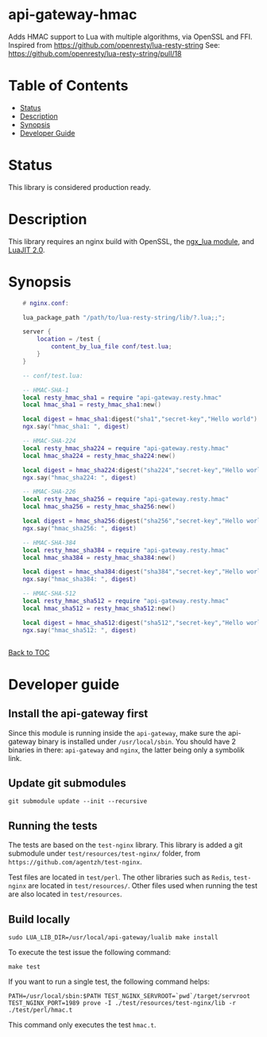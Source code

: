 api-gateway-hmac
================

Adds HMAC support to Lua with multiple algorithms, via OpenSSL and FFI.
Inspired from https://github.com/openresty/lua-resty-string
See: https://github.com/openresty/lua-resty-string/pull/18

Table of Contents
=================

* [Status](#status)
* [Description](#description)
* [Synopsis](#synopsis)
* [Developer Guide](#developer-guide)


Status
======

This library is considered production ready.

Description
===========

This library requires an nginx build with OpenSSL,
the [ngx_lua module](http://wiki.nginx.org/HttpLuaModule), and [LuaJIT 2.0](http://luajit.org/luajit.html).


Synopsis
========

```lua
    # nginx.conf:

    lua_package_path "/path/to/lua-resty-string/lib/?.lua;;";

    server {
        location = /test {
            content_by_lua_file conf/test.lua;
        }
    }

    -- conf/test.lua:

    -- HMAC-SHA-1
    local resty_hmac_sha1 = require "api-gateway.resty.hmac"
    local hmac_sha1 = resty_hmac_sha1:new()

    local digest = hmac_sha1:digest("sha1","secret-key","Hello world")
    ngx.say("hmac_sha1: ", digest)

    -- HMAC-SHA-224
    local resty_hmac_sha224 = require "api-gateway.resty.hmac"
    local hmac_sha224 = resty_hmac_sha224:new()

    local digest = hmac_sha224:digest("sha224","secret-key","Hello world")
    ngx.say("hmac_sha224: ", digest)

    -- HMAC-SHA-226
    local resty_hmac_sha256 = require "api-gateway.resty.hmac"
    local hmac_sha256 = resty_hmac_sha256:new()

    local digest = hmac_sha256:digest("sha256","secret-key","Hello world")
    ngx.say("hmac_sha256: ", digest)

    -- HMAC-SHA-384
    local resty_hmac_sha384 = require "api-gateway.resty.hmac"
    local hmac_sha384 = resty_hmac_sha384:new()

    local digest = hmac_sha384:digest("sha384","secret-key","Hello world")
    ngx.say("hmac_sha384: ", digest)

    -- HMAC-SHA-512
    local resty_hmac_sha512 = require "api-gateway.resty.hmac"
    local hmac_sha512 = resty_hmac_sha512:new()

    local digest = hmac_sha512:digest("sha512","secret-key","Hello world")
    ngx.say("hmac_sha512: ", digest)



```
[Back to TOC](#table-of-contents)

Developer guide
===============

## Install the api-gateway first
 Since this module is running inside the `api-gateway`, make sure the api-gateway binary is installed under `/usr/local/sbin`.
 You should have 2 binaries in there: `api-gateway` and `nginx`, the latter being only a symbolik link.

## Update git submodules
```
git submodule update --init --recursive
```

## Running the tests
The tests are based on the `test-nginx` library.
This library is added a git submodule under `test/resources/test-nginx/` folder, from `https://github.com/agentzh/test-nginx`.

Test files are located in `test/perl`.
The other libraries such as `Redis`, `test-nginx` are located in `test/resources/`.
Other files used when running the test are also located in `test/resources`.

## Build locally
 ```
sudo LUA_LIB_DIR=/usr/local/api-gateway/lualib make install
 ```

To execute the test issue the following command:
 ```
 make test
 ```

 If you want to run a single test, the following command helps:
 ```
 PATH=/usr/local/sbin:$PATH TEST_NGINX_SERVROOT=`pwd`/target/servroot TEST_NGINX_PORT=1989 prove -I ./test/resources/test-nginx/lib -r ./test/perl/hmac.t
 ```
 This command only executes the test `hmac.t`.
